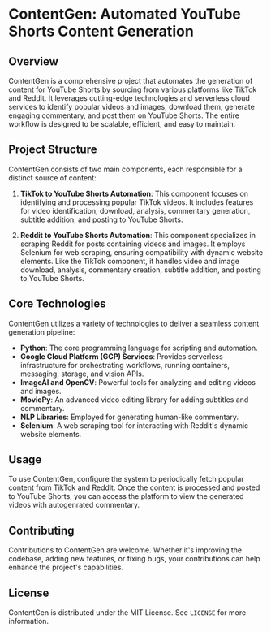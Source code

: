 # ContentGen: Automated YouTube Shorts Content Generation

## Overview
ContentGen is a comprehensive project that automates the generation of content for YouTube Shorts by sourcing from various platforms like TikTok and Reddit. It leverages cutting-edge technologies and serverless cloud services to identify popular videos and images, download them, generate engaging commentary, and post them on YouTube Shorts. The entire workflow is designed to be scalable, efficient, and easy to maintain.

## Project Structure
ContentGen consists of two main components, each responsible for a distinct source of content:

1. **TikTok to YouTube Shorts Automation**: This component focuses on identifying and processing popular TikTok videos. It includes features for video identification, download, analysis, commentary generation, subtitle addition, and posting to YouTube Shorts.

2. **Reddit to YouTube Shorts Automation**: This component specializes in scraping Reddit for posts containing videos and images. It employs Selenium for web scraping, ensuring compatibility with dynamic website elements. Like the TikTok component, it handles video and image download, analysis, commentary creation, subtitle addition, and posting to YouTube Shorts.

## Core Technologies
ContentGen utilizes a variety of technologies to deliver a seamless content generation pipeline:

- **Python**: The core programming language for scripting and automation.
- **Google Cloud Platform (GCP) Services**: Provides serverless infrastructure for orchestrating workflows, running containers, messaging, storage, and vision APIs.
- **ImageAI and OpenCV**: Powerful tools for analyzing and editing videos and images.
- **MoviePy**: An advanced video editing library for adding subtitles and commentary.
- **NLP Libraries**: Employed for generating human-like commentary.
- **Selenium**: A web scraping tool for interacting with Reddit's dynamic website elements.

## Usage
To use ContentGen, configure the system to periodically fetch popular content from TikTok and Reddit. Once the content is processed and posted to YouTube Shorts, you can access the platform to view the generated videos with autogenrated commentary.

## Contributing
Contributions to ContentGen are welcome. Whether it's improving the codebase, adding new features, or fixing bugs, your contributions can help enhance the project's capabilities.

## License
ContentGen is distributed under the MIT License. See `LICENSE` for more information.
